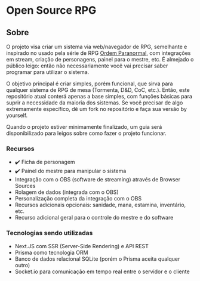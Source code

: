 # Open Source RPG

## Sobre
O projeto visa criar um sistema via web/navegador de RPG, semelhante e inspirado no usado pela série de RPG [Ordem Paranormal](https://ordemparanormal.com.br/), com integrações em stream, criação de personagens, painel para o mestre, etc. É almejado o público leigo: então não necessariamente você vai precisar saber programar para utilizar o sistema.

O objetivo principal é criar simples, porém funcional, que sirva para qualquer sistema de RPG de mesa (Tormenta, D&D, CoC, etc.). Então, este repositório atual conterá apenas a base simples, com funções básicas para suprir a necessidade da maioria dos sistemas. Se você precisar de algo extremamente específico, dê um fork no repositório e faça sua versão by yourself.

Quando o projeto estiver minimamente finalizado, um guia será disponibilizado para leigos sobre como fazer o projeto funcionar.

### Recursos
- ✔️ Ficha de personagem
- ✔️ Painel do mestre para manipular o sistema
- Integração com o OBS (software de streaming) através de Browser Sources
- Rolagem de dados (integrada com o OBS)
- Personalização completa da integração com o OBS
- Recursos adicionais opcionais: sanidade, mana, estamina, inventário, etc.
- Recurso adicional geral para o controle do mestre e do software

### Tecnologias sendo utilizadas
- Next.JS com SSR (Server-Side Rendering) e API REST
- Prisma como tecnologia ORM
- Banco de dados relacional SQLite (porém o Prisma aceita qualquer outro)
- Socket.io para comunicação em tempo real entre o servidor e o cliente
